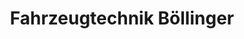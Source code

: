 ---
title: "Fahrzeugtechnik Böllinger"
url: /oberhausen-rheinhausen/fahrzeugtechnik-boellinger/
shop: Autowerkstatt
---